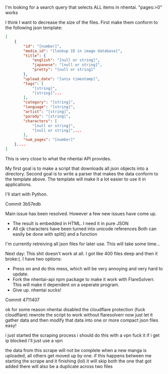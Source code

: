 I'm looking for a search query that selects ALL items in nhentai. "pages:>0" works

I think I want to decrease the size of the files. First make them conform to the following json template:

```json
[
    {
        "id": "[number]",
        "media_id": "[lookup ID in image database]",
        "title": {
            "english": "[null or string]",
            "japanese": "[null or string]",
            "pretty": "[null or string]"
        },
        "upload_date": "[unix timestamp]",
        "tags": [
            "[string]",
            "[string]"...
        ],
        "category": "[string]",
        "language": "[string]",
        "artist": "[string]",
        "parody": "[string]",
        "characters": [
            "[null or string]",
            "[null or string]",...
        ],
        "num_pages": "[number]"
    },...
]
```

This is very close to what the nhentai API provides.

My first goal is to make a script that downloads all json objects into a directory. Second goal is to write a parser that makes the data conform to the template above. The template will make it a lot easier to use it in applications.

I'll start with Python.

Commit 3b57edb

Main issue has been resolved. However a few new issues have come up.
- The result is embedded in HTML. I need it in pure JSON
- All cjk characters have been turned into unicode references
Both can easily be done with split() and a function

I'm currently retreiving all json files for later use. This will take some time...

Next day:
This shit doesn't work at all. I got like 400 files deep and then it broke:(.
I have two options:
- Press on and do this mess, which will be very annoying and very hard to update.
- Fork the nhentai-api npm package to make it work with FlareSolverr. This will make it dependent on a seperate program.
- Give up. nhentai sucks!

Commit 4711407

ok for some reason nhentai disabled the cloudflare protection
(fuck cloudflare)
rewrote the script to work without flaresolverr
now just let it gather data
and then modify that data into one or more compact json files
easy!

i just started the scraping process
i should do this with a vpn
fuck it
if i get ip blocked i'll just use a vpn

the data from this scrape will not be complete
when a new manga is uploaded, all others get moved up by one.
if this happens between me starting the scrape and it finishing (lol)
it will skip both the one that got added
there will also be a duplicate across two files
